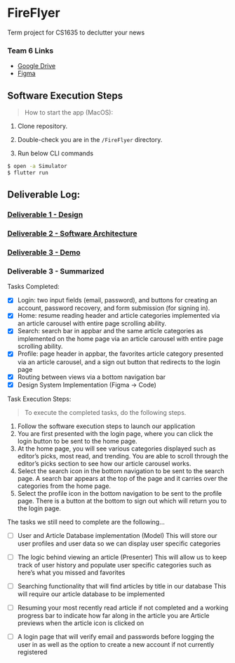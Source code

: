 # FireFlyer

Term project for CS1635 to declutter your news

### Team 6 Links

- [Google Drive](https://drive.google.com/drive/folders/1P3JNR3AlcwgA3WZO7-aKBEHoTynFPju5)
- [Figma](https://www.figma.com/file/ukjWyvm9vJH9xTKtB6TqWP/Wireframes-and-Storyboards)

## Software Execution Steps
> How to start the app (MacOS):

1) Clone repository.

2) Double-check you are in the `/FireFlyer` directory.

3) Run below CLI commands
```bash
$ open -a Simulator
$ flutter run
```

## Deliverable Log:
### [Deliverable 1 - Design](https://docs.google.com/presentation/d/1PBJw8vFo9YYl-iNGUJwGbq65XRKv4IeTb5cCl_9_8xE/edit)
### [Deliverable 2 - Software Architecture](https://docs.google.com/presentation/d/14dUAkKqEUebL-GGyOehulQIBPagsTQggjOoJAVR_T5o/edit)
### [Deliverable 3 - Demo](https://docs.google.com/document/d/1FcSzP95tMeEMsP4t9CxyH832Tk8IxjKcvtBR4On8uVc/edit)

### Deliverable 3 - Summarized
Tasks Completed:
- [x] Login: two input fields (email, password), and buttons for creating an account, password recovery, and form submission (for signing in). 
- [x] Home: resume reading header and article categories implemented via an article carousel with entire page scrolling ability.
- [x] Search: search bar in appbar and the same article categories as implemented on the home page via an article carousel with entire page scrolling ability.
- [x] Profile: page header in appbar, the favorites article category presented via an article carousel, and a sign out button that redirects to the login page
- [x] Routing between views via a bottom navigation bar
- [x] Design System Implementation (Figma -> Code)

Task Execution Steps:
> To execute the completed tasks, do the following steps.
1) Follow the software execution steps to launch our application
2) You are first presented with the login page, where you can click the login button to be sent to the home page.
3) At the home page, you will see various categories displayed such as editor’s picks, most read, and trending. You are able to scroll through the editor’s picks section to see how our article carousel works.
4) Select the search icon in the bottom navigation to be sent to the search page. A search bar appears at the top of the page and it carries over the categories from the home page.
5) Select the profile icon in the bottom navigation to be sent to the profile page. There is a button at the bottom to sign out which will return you to the login page. 


The tasks we still need to complete are the following…
- [ ] User and Article Database implementation (Model)
This will store our user profiles and user data so we can display user specific categories
- [ ] The logic behind viewing an article (Presenter)
This will allow us to keep track of user history and populate user specific categories such as here’s what you missed and favorites
- [ ] Searching functionality that will find articles by title in our database
  This will require our article database to be implemented
- [ ] Resuming your most recently read article if not completed and a working progress bar to indicate how far along in the article you are
   Article previews when the article icon is clicked on
- [ ] A login page that will verify email and passwords before logging the user in as well as the option to create a new account if not currently registered


